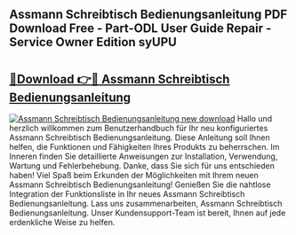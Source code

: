## Assmann Schreibtisch Bedienungsanleitung PDF Download Free - Part-ODL User Guide Repair - Service Owner Edition syUPU

# <h2><a href="http://df47ll.blite.top/?on=Assmann+Schreibtisch+Bedienungsanleitung">🔗Download 👉🔴 Assmann Schreibtisch Bedienungsanleitung</a></h2>

[![Assmann Schreibtisch Bedienungsanleitung new download](https://i.imgur.com/lujVjoI.png)](http://df47ll.blite.top/?on=Assmann+Schreibtisch+Bedienungsanleitung)
Hallo und herzlich willkommen zum Benutzerhandbuch für Ihr neu konfiguriertes Assmann Schreibtisch Bedienungsanleitung. Diese Anleitung soll Ihnen helfen, die Funktionen und Fähigkeiten Ihres Produkts zu beherrschen. Im Inneren finden Sie detaillierte Anweisungen zur Installation, Verwendung, Wartung und Fehlerbehebung. Danke, dass Sie sich für uns entschieden haben! Viel Spaß beim Erkunden der Möglichkeiten mit Ihrem neuen Assmann Schreibtisch Bedienungsanleitung! Genießen Sie die nahtlose Integration der Funktionsliste in Ihr neues Assmann Schreibtisch Bedienungsanleitung. Lass uns zusammenarbeiten, Assmann Schreibtisch Bedienungsanleitung. Unser Kundensupport-Team ist bereit, Ihnen auf jede erdenkliche Weise zu helfen.
